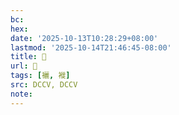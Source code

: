 ```yaml
---
bc:
hex:
date: '2025-10-13T10:28:29+08:00'
lastmod: '2025-10-14T21:46:45-08:00'
title: 􃖈
url: 􃖈
tags: [襹, 褷]
src: DCCV, DCCV
note:
---
```

